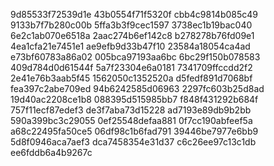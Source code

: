 9d85533f72539d1e
43b0554f71f5320f
cbb4c9814b085c49
9133b7f7b280c00b
5ffa3b3f9cec1597
3738ec1b19bac040
6e2c1ab070e6518a
2aac274b6ef142c8
b278278b76fd09e1
4ea1cfa21e7451e1
ae9efb9d33b47f10
23584a18054ca4ad
e73bf60783a86a02
005bca97193aa6bc
6bc29f150b078583
409d784d0d61544f
5a7f23304e6a0181
7341709ffccdd2f2
2e41e76b3aab5f45
1562050c1352520a
d5fedf891d7068bf
fea397c2abe709ed
94b6242585d06963
2297fc603b25d8ad
19d40ac2208ce1b8
088395d515985bb7
f848f431292b684f
757f11ecf87edef3
de3f7aba73d15228
ad7193e89db9b2bb
590a399bc3c29055
0ef25548defaa881
0f7cc190abfeef5a
a68c22495fa50ce5
06df98c1b6fad791
39446be7977e6bb9
5d8f0946aca7aef3
dca7458354e31d37
c6c26ee97c13c1db
ee6fddb6a4b9267c

